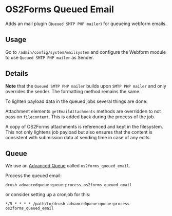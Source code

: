 # OS2Forms Queued Email

Adds an mail plugin (`Queued SMTP PHP mailer`) for queueing webform emails.

## Usage

Go to `/admin/config/system/mailsystem` and configure the Webform module to
use `Queued SMTP PHP mailer` as Sender.

## Details

**Note** that the `Queued SMTP PHP mailer` builds upon `SMTP PHP mailer` and
only overrides the sender. The formatting method remains the same.

To lighten payload data in the queued jobs several things are done:

Attachment elements `getEmailAttachments` methods are overridden to not pass
on `filecontent`. This is added back during the process of the job.

A copy of OS2Forms attachments is referenced and kept in the filesystem.
This not only lightens job payload but also ensures that the content is
consistent with submission data at sending time in case of any edits.

## Queue

We use an [Advanced Queue](https://www.drupal.org/project/advancedqueue)
called `os2forms_queued_email`.

Process the queued email:

```shell
drush advancedqueue:queue:process os2forms_queued_email
```

or consider setting up a cronjob for this:

```shell
*/5 * * * * /path/to/drush advancedqueue:queue:process os2forms_queued_email
```
